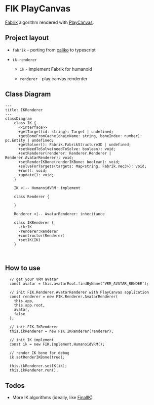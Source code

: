 # FIK PlayCanvas

[Fabrik](http://www.andreasaristidou.com/FABRIK.html) algorithm rendered with [PlayCanvas](https://playcanvas.com/).

## Project layout

- `fabrik` - porting from [caliko](https://github.com/FedUni/caliko) to typescript

- `ik-renderer`

  - `ik` - implement Fabrik for humanoid

  - `renderer` - play canvas renderder

## Class Diagram

```mermaid
---
title: IKRenderer
---
classDiagram
    class IK {
      <<interface>>
      +getTarget(id: string): Target | undefined;
      +getBoneFromCache(chainName: string, boneIndex: number): pc.Entity | undefined;
      +getSolver(): Fabrik.FabrikStructure3D | undefined;
      +setNeedToSolve(needToSolve: boolean): void;
      +setRenderer(renderer: Renderer.Renderer | Renderer.AvatarRenderer): void;
      +setRenderIKBone(renderIKBone: boolean): void;
      +solveForTargets(targets: Map<string, Fabrik.Vec3>): void;
      +run(): void;
      +update(): void;
    }

    IK <|-- HumanoidVRM: implement

    class Renderer {

    }

    Renderer <|-- AvatarRenderer: inheritance

    class IKRenderer {
      -ik:IK
      -renderer:Renderer
      +contructor(Renderer)
      +setIK(IK)
    }



```

## How to use

```
  // get your VRM avatar
  const avatar = this.avatarRoot.findByName('VRM_AVATAR_RENDER');

  // init FIK.Renderer.AvatarRenderer with PlayCanvas application
  const renderer = new FIK.Renderer.AvatarRenderer(
    this.app,
    this.app.root,
    avatar,
    false
  );

  // init FIK.IKRenderer
  this.ikRenderer = new FIK.IKRenderer(renderer);

  // init IK implement
  const ik = new FIK.Implement.HumanoidVRM();

  // render IK bone for debug
  ik.setRenderIKBone(true);

  this.ikRenderer.setIK(ik);
  this.ikRenderer.run();
```

## Todos

- More IK algorithms (ideally, like [FinalIK](http://www.root-motion.com/finalikdox/html/index.html))
